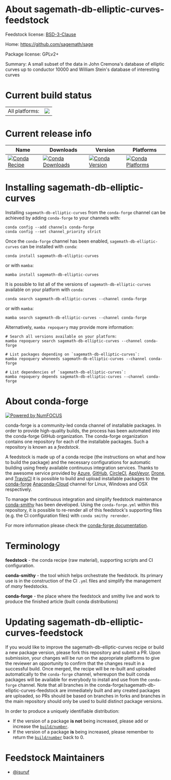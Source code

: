 About sagemath-db-elliptic-curves-feedstock
===========================================

Feedstock license: [BSD-3-Clause](https://github.com/conda-forge/sagemath-db-elliptic-curves-feedstock/blob/main/LICENSE.txt)

Home: https://github.com/sagemath/sage

Package license: GPLv2+

Summary: A small subset of the data in John Cremona's database of elliptic curves up
to conductor 10000 and William Stein's database of interesting curves


Current build status
====================


<table><tr><td>All platforms:</td>
    <td>
      <a href="https://dev.azure.com/conda-forge/feedstock-builds/_build/latest?definitionId=1872&branchName=main">
        <img src="https://dev.azure.com/conda-forge/feedstock-builds/_apis/build/status/sagemath-db-elliptic-curves-feedstock?branchName=main">
      </a>
    </td>
  </tr>
</table>

Current release info
====================

| Name | Downloads | Version | Platforms |
| --- | --- | --- | --- |
| [![Conda Recipe](https://img.shields.io/badge/recipe-sagemath--db--elliptic--curves-green.svg)](https://anaconda.org/conda-forge/sagemath-db-elliptic-curves) | [![Conda Downloads](https://img.shields.io/conda/dn/conda-forge/sagemath-db-elliptic-curves.svg)](https://anaconda.org/conda-forge/sagemath-db-elliptic-curves) | [![Conda Version](https://img.shields.io/conda/vn/conda-forge/sagemath-db-elliptic-curves.svg)](https://anaconda.org/conda-forge/sagemath-db-elliptic-curves) | [![Conda Platforms](https://img.shields.io/conda/pn/conda-forge/sagemath-db-elliptic-curves.svg)](https://anaconda.org/conda-forge/sagemath-db-elliptic-curves) |

Installing sagemath-db-elliptic-curves
======================================

Installing `sagemath-db-elliptic-curves` from the `conda-forge` channel can be achieved by adding `conda-forge` to your channels with:

```
conda config --add channels conda-forge
conda config --set channel_priority strict
```

Once the `conda-forge` channel has been enabled, `sagemath-db-elliptic-curves` can be installed with `conda`:

```
conda install sagemath-db-elliptic-curves
```

or with `mamba`:

```
mamba install sagemath-db-elliptic-curves
```

It is possible to list all of the versions of `sagemath-db-elliptic-curves` available on your platform with `conda`:

```
conda search sagemath-db-elliptic-curves --channel conda-forge
```

or with `mamba`:

```
mamba search sagemath-db-elliptic-curves --channel conda-forge
```

Alternatively, `mamba repoquery` may provide more information:

```
# Search all versions available on your platform:
mamba repoquery search sagemath-db-elliptic-curves --channel conda-forge

# List packages depending on `sagemath-db-elliptic-curves`:
mamba repoquery whoneeds sagemath-db-elliptic-curves --channel conda-forge

# List dependencies of `sagemath-db-elliptic-curves`:
mamba repoquery depends sagemath-db-elliptic-curves --channel conda-forge
```


About conda-forge
=================

[![Powered by
NumFOCUS](https://img.shields.io/badge/powered%20by-NumFOCUS-orange.svg?style=flat&colorA=E1523D&colorB=007D8A)](https://numfocus.org)

conda-forge is a community-led conda channel of installable packages.
In order to provide high-quality builds, the process has been automated into the
conda-forge GitHub organization. The conda-forge organization contains one repository
for each of the installable packages. Such a repository is known as a *feedstock*.

A feedstock is made up of a conda recipe (the instructions on what and how to build
the package) and the necessary configurations for automatic building using freely
available continuous integration services. Thanks to the awesome service provided by
[Azure](https://azure.microsoft.com/en-us/services/devops/), [GitHub](https://github.com/),
[CircleCI](https://circleci.com/), [AppVeyor](https://www.appveyor.com/),
[Drone](https://cloud.drone.io/welcome), and [TravisCI](https://travis-ci.com/)
it is possible to build and upload installable packages to the
[conda-forge](https://anaconda.org/conda-forge) [Anaconda-Cloud](https://anaconda.org/)
channel for Linux, Windows and OSX respectively.

To manage the continuous integration and simplify feedstock maintenance
[conda-smithy](https://github.com/conda-forge/conda-smithy) has been developed.
Using the ``conda-forge.yml`` within this repository, it is possible to re-render all of
this feedstock's supporting files (e.g. the CI configuration files) with ``conda smithy rerender``.

For more information please check the [conda-forge documentation](https://conda-forge.org/docs/).

Terminology
===========

**feedstock** - the conda recipe (raw material), supporting scripts and CI configuration.

**conda-smithy** - the tool which helps orchestrate the feedstock.
                   Its primary use is in the construction of the CI ``.yml`` files
                   and simplify the management of *many* feedstocks.

**conda-forge** - the place where the feedstock and smithy live and work to
                  produce the finished article (built conda distributions)


Updating sagemath-db-elliptic-curves-feedstock
==============================================

If you would like to improve the sagemath-db-elliptic-curves recipe or build a new
package version, please fork this repository and submit a PR. Upon submission,
your changes will be run on the appropriate platforms to give the reviewer an
opportunity to confirm that the changes result in a successful build. Once
merged, the recipe will be re-built and uploaded automatically to the
`conda-forge` channel, whereupon the built conda packages will be available for
everybody to install and use from the `conda-forge` channel.
Note that all branches in the conda-forge/sagemath-db-elliptic-curves-feedstock are
immediately built and any created packages are uploaded, so PRs should be based
on branches in forks and branches in the main repository should only be used to
build distinct package versions.

In order to produce a uniquely identifiable distribution:
 * If the version of a package **is not** being increased, please add or increase
   the [``build/number``](https://docs.conda.io/projects/conda-build/en/latest/resources/define-metadata.html#build-number-and-string).
 * If the version of a package **is** being increased, please remember to return
   the [``build/number``](https://docs.conda.io/projects/conda-build/en/latest/resources/define-metadata.html#build-number-and-string)
   back to 0.

Feedstock Maintainers
=====================

* [@isuruf](https://github.com/isuruf/)

